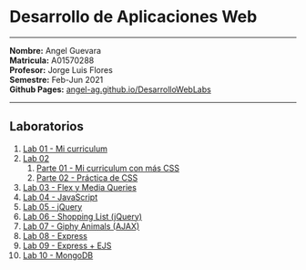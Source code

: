 # Desarrollo de Aplicaciones Web

---

**Nombre:** Angel Guevara <br>
**Matricula:** A01570288 <br>
**Profesor:** Jorge Luis Flores <br>
**Semestre:** Feb-Jun 2021 <br>
**Github Pages:** [angel-ag.github.io/DesarrolloWebLabs](https://angel-ag.github.io/DesarrolloWebLabs/)

---

## Laboratorios

1. [Lab 01 - Mi curriculum](https://github.com/Angel-AG/DesarrolloWebLabs/tree/main/Laboratorio01)
2. [Lab 02](https://github.com/Angel-AG/DesarrolloWebLabs/tree/main/Laboratorio02)
   1. [Parte 01 - Mi curriculum con más CSS](https://github.com/Angel-AG/DesarrolloWebLabs/tree/main/Laboratorio02/Parte-1)
   2. [Parte 02 - Práctica de CSS](https://github.com/Angel-AG/DesarrolloWebLabs/tree/main/Laboratorio02/Parte-2)
3. [Lab 03 - Flex y Media Queries](https://github.com/Angel-AG/DesarrolloWebLabs/tree/main/Laboratorio03)
4. [Lab 04 - JavaScript](https://github.com/Angel-AG/DesarrolloWebLabs/tree/main/Laboratorio04)
5. [Lab 05 - jQuery](https://github.com/Angel-AG/DesarrolloWebLabs/tree/main/Laboratorio05)
6. [Lab 06 - Shopping List (jQuery)](https://github.com/Angel-AG/DesarrolloWebLabs/tree/main/Laboratorio06)
7. [Lab 07 - Giphy Animals (AJAX)](https://github.com/Angel-AG/DesarrolloWebLabs/tree/main/Laboratorio07)
8. [Lab 08 - Express](https://github.com/Angel-AG/DesarrolloWebLabs/tree/main/Laboratorio08)
9. [Lab 09 - Express + EJS](https://github.com/Angel-AG/DesarrolloWebLabs/tree/main/Laboratorio09)
10. [Lab 10 - MongoDB](https://github.com/Angel-AG/DesarrolloWebLabs/tree/main/Laboratorio10)
